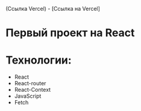 (Ссылка Vercel) - [Ссылка на Vercel]
# Первый проект на React
# Технологии:
+ React
+ React-router
+ React-Context
+ JavaScript
+ Fetch


